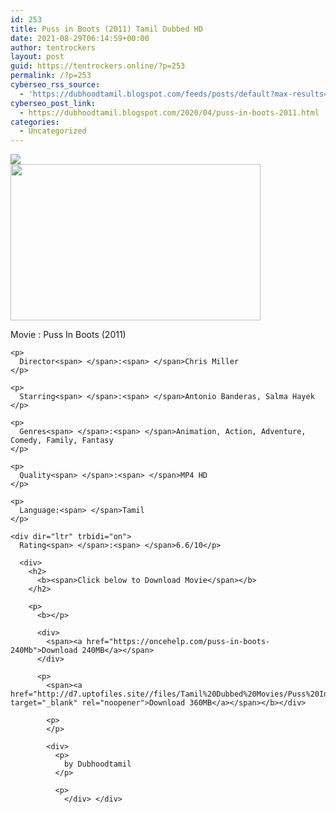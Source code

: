 ```yaml
---
id: 253
title: Puss in Boots (2011) Tamil Dubbed HD
date: 2021-08-29T06:14:59+00:00
author: tentrockers
layout: post
guid: https://tentrockers.online/?p=253
permalink: /?p=253
cyberseo_rss_source:
  - 'https://dubhoodtamil.blogspot.com/feeds/posts/default?max-results=150&start-index=301'
cyberseo_post_link:
  - https://dubhoodtamil.blogspot.com/2020/04/puss-in-boots-2011.html
categories:
  - Uncategorized
---
```

<div class="media_block">
  <img src="https://1.bp.blogspot.com/-jhb0ZvrGPPo/XpxZ1JgZCCI/AAAAAAAAAeo/YzJxSALFf1ERs6QZ0eoszS6lJWANLU2EwCNcBGAsYHQ/s72-w400-h250-c/wp1986141-puss-in-boots-wallpapers.jpg" class="media_thumbnail" />
</div>

<div dir="ltr" trbidi="on">
  <div class="separator">
    <a href="https://1.bp.blogspot.com/-jhb0ZvrGPPo/XpxZ1JgZCCI/AAAAAAAAAeo/YzJxSALFf1ERs6QZ0eoszS6lJWANLU2EwCNcBGAsYHQ/s1600/wp1986141-puss-in-boots-wallpapers.jpg"><img loading="lazy" border="0" data-original-height="1000" data-original-width="1600" height="250" src="https://1.bp.blogspot.com/-jhb0ZvrGPPo/XpxZ1JgZCCI/AAAAAAAAAeo/YzJxSALFf1ERs6QZ0eoszS6lJWANLU2EwCNcBGAsYHQ/w400-h250/wp1986141-puss-in-boots-wallpapers.jpg" width="400" /></a>
  </div>
  
  <p>
    Movie<span> </span>:<span> </span>Puss In Boots (2011)</div> 
    
    <p>
      Director<span> </span>:<span> </span>Chris Miller
    </p>
    
    <p>
      Starring<span> </span>:<span> </span>Antonio Banderas, Salma Hayek
    </p>
    
    <p>
      Genres<span> </span>:<span> </span>Animation, Action, Adventure, Comedy, Family, Fantasy
    </p>
    
    <p>
      Quality<span> </span>:<span> </span>MP4 HD
    </p>
    
    <p>
      Language:<span> </span>Tamil
    </p>
    
    <div dir="ltr" trbidi="on">
      Rating<span> </span>:<span> </span>6.6/10</p> 
      
      <div>
        <h2>
          <b><span>Click below to Download Movie</span></b>
        </h2>
        
        <p>
          <b></p> 
          
          <div>
            <span><a href="https://oncehelp.com/puss-in-boots-240Mb">Download 240MB</a></span>
          </div>
          
          <p>
            <span><a href="http://d7.uptofiles.site//files/Tamil%20Dubbed%20Movies/Puss%20In%20Boots%20(2011)/Puss%20In%20Boots%20(640x360)/Puss%20In%20Boots%20HD.mp4" target="_blank" rel="noopener">Download 360MB</a></span></b></div> 
            
            <p>
            </p>
            
            <div>
              <p>
                by Dubhoodtamil
              </p>
              
              <p>
                </div> </div>